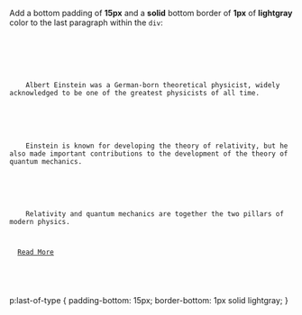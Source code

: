 Add a bottom padding of **15px**
and a **solid** bottom border
of **1px** of **lightgray**
color to the last paragraph
within the `div`:

<Editor lang="css" type="exercise">
<code>
<panel lang="html">
<div>
  <p>
    Albert Einstein was a German-born theoretical physicist, widely acknowledged to be one of the greatest physicists of all time.
  </p>
  <p>
    Einstein is known for developing the theory of relativity, but he also made important contributions to the development of the theory of quantum mechanics.
  </p>
  <p>
    Relativity and quantum mechanics are together the two pillars of modern physics.
  </p>
  <a href="#">Read More</a>
</div>
</panel>
<panel lang="css">

</panel>
</code>

<solution>
p:last-of-type {
  padding-bottom: 15px;
  border-bottom: 1px solid lightgray;
}
</solution>
</Editor>